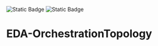 ![Static Badge](https://img.shields.io/badge/version-v1.0.0-brightgreen?style=flat) ![Static Badge](https://img.shields.io/badge/Python-v3.8-blue)
# EDA-OrchestrationTopology
